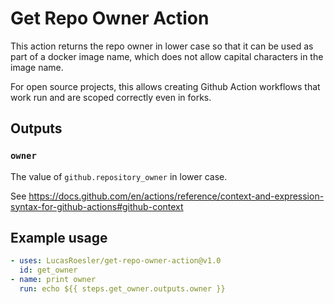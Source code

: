 # Get Repo Owner Action

This action returns the repo owner in lower case so that it can be used as part of a docker image name, which does not allow capital characters in the image name.

For open source projects, this allows creating Github Action workflows that work run and are scoped correctly even in forks.

## Outputs

### `owner`
The value of `github.repository_owner` in lower case.

See https://docs.github.com/en/actions/reference/context-and-expression-syntax-for-github-actions#github-context

## Example usage

```yaml
- uses: LucasRoesler/get-repo-owner-action@v1.0
  id: get_owner
- name: print owner
  run: echo ${{ steps.get_owner.outputs.owner }}
```
